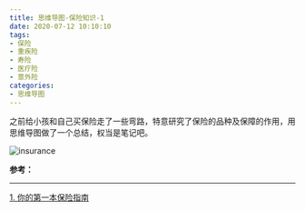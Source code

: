 ```yaml
---
title: 思维导图-保险知识-1
date: 2020-07-12 10:10:10
tags:
- 保险
- 重疾险
- 寿险
- 医疗险
- 意外险
categories:
- 思维导图
---
```


之前给小孩和自己买保险走了一些弯路，特意研究了保险的品种及保障的作用，用思维导图做了一个总结，权当是笔记吧。

<!-- more -->

![insurance](/images/insurance.jpeg "insurance")


**参考：**

----
[1]:https://book.douban.com/subject/30302000/

[1. 你的第一本保险指南][1]
